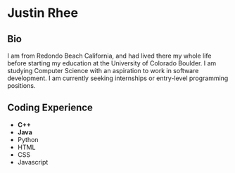 # Justin Rhee

## Bio
I am from Redondo Beach California, and had lived there my whole life before starting my education at the University of Colorado Boulder. I am studying Computer Science with an aspiration to work in software development. I am currently seeking internships or entry-level programming positions.
## Coding Experience
- **C++**
- **Java**
- Python
- HTML
- CSS
- Javascript